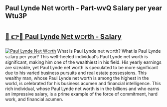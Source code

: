 ## Paul Lynde N𝚎t w𝚘rth - Part-wvQ S𝚊lary per year Wtu3P

# <h2><a href="http://gc05gl.nevu.top/?p=Paul+Lynde">🔗 👉🔴 Paul Lynde N𝚎t w𝚘rth - S𝚊lary</a></h2>

[![Paul Lynde N𝚎t W𝚘rth](https://i.imgur.com/Oavwk0R.jpeg)](http://gc05gl.nevu.top/?p=Paul+Lynde)
What is Paul Lynde n𝚎t w𝚘rth? What is Paul Lynde s𝚊lary per year?
This well-heeled individual's Paul Lynde net worth is significant, making him one of the wealthiest in his field. His yearly earnings are sizeable, yet Paul Lynde net worth is speculated to be more significant due to his varied business pursuits and real estate possessions. This wealthy man, whose Paul Lynde net worth is among the highest in the world, is celebrated for his business acumen and financial intelligence. This rich individual, whose Paul Lynde net worth is in the billions and who earns an impressive salary, is a prime example of the force of commitment, hard work, and financial acumen.

